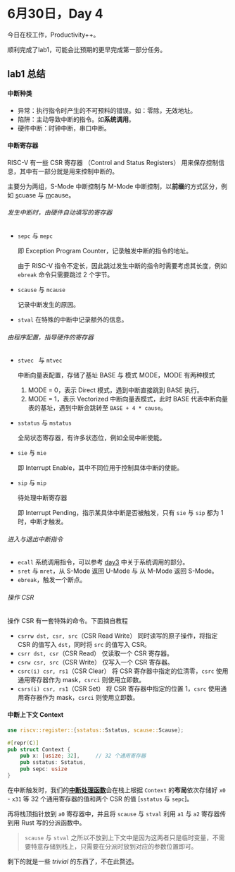 # 6月30日，Day 4

今日在校工作，Productivity++。

顺利完成了lab1，可能会比预期的更早完成第一部分任务。

## lab1 总结

#### 中断种类

- 异常：执行指令时产生的不可预料的错误。如：零除，无效地址。
- 陷阱：主动导致中断的指令。如**系统调用**。
- 硬件中断：时钟中断，串口中断。

#### 中断寄存器

RISC-V 有一些 CSR 寄存器 （Control and Status Registers） 用来保存控制信息，其中有一部分就是用来控制中断的。

主要分为两组，S-Mode 中断控制与 M-Mode 中断控制，以**前缀**的方式区分，例如 <u>s</u>cuase 与 <u>m</u>cause。

###### 发生中断时，由硬件自动填写的寄存器

- `sepc` 与 `mepc`

  即 Exception Program Counter，记录触发中断的指令的地址。

  由于 RISC-V 指令不定长，因此跳过发生中断的指令时需要考虑其长度，例如 `ebreak` 命令只需要跳过 2 个字节。

- `scause` 与 `mcause`

  记录中断发生的原因。

- `stval` 在特殊的中断中记录额外的信息。

###### 由程序配置，指导硬件的寄存器

- `stvec ` 与 `mtvec`

  中断向量表配置，存储了基址 BASE 与 模式 MODE，MODE 有两种模式

  1. MODE = 0，表示 Direct 模式，遇到中断直接跳到 BASE 执行。
  2. MODE = 1，表示 Vectorized 中断向量表模式，此时 BASE 代表中断向量表的基址，遇到中断会跳转至 `BASE + 4 * cause`。

- `sstatus` 与 `mstatus`

  全局状态寄存器，有许多状态位，例如全局中断使能。

- `sie` 与 `mie`

  即 Interrupt Enable，其中不同位用于控制具体中断的使能。

- `sip` 与 `mip`

  待处理中断寄存器

  即 Interrupt Pending，指示某具体中断是否被触发，只有 `sie` 与 `sip` 都为 1 时，中断才触发。

###### 进入与退出中断指令

- `ecall` 系统调用指令，可以参考 [day3](https://github.com/JohnWestonNull/rCore_SoC_Dairy/blob/master/entry/day3.md) 中关于系统调用的部分。
- `sret` 与 `mret`，从 S-Mode 返回 U-Mode 与 从 M-Mode 返回 S-Mode。
- `ebreak`，触发一个断点。

###### 操作 CSR

操作 CSR 有一套特殊的命令。下面摘自教程

- `csrrw dst, csr, src`（CSR Read Write）
  同时读写的原子操作，将指定 CSR 的值写入 `dst`，同时将 `src` 的值写入 CSR。
- `csrr dst, csr`（CSR Read）
  仅读取一个 CSR 寄存器。
- `csrw csr, src`（CSR Write）
  仅写入一个 CSR 寄存器。
- `csrc(i) csr, rs1`（CSR Clear）
  将 CSR 寄存器中指定的位清零，`csrc` 使用通用寄存器作为 mask，`csrci` 则使用立即数。
- `csrs(i) csr, rs1`（CSR Set）
  将 CSR 寄存器中指定的位置 1，`csrc` 使用通用寄存器作为 mask，`csrci` 则使用立即数。

#### 中断上下文 Context

```Rust
use riscv::register::{sstatus::Sstatus, scause::Scause};

#[repr(C)]
pub struct Context {
    pub x: [usize; 32],     // 32 个通用寄存器
    pub sstatus: Sstatus,
    pub sepc: usize
}
```

在中断触发时，我们的[**中断处理函数**](https://github.com/JohnWestonNull/rCore_SoC_Dairy/blob/master/lab/os/src/asm/interrupt.asm)会在栈上根据 `Context` 的**布局**依次存储好 `x0` - `x31` 等 32 个通用寄存器的值和两个 CSR 的值 [`sstatus` 与 `sepc`]。

再将栈顶指针放到 `a0` 寄存器中，并且将 `scause` 与 `stval` 利用 `a1` 与 `a2` 寄存器传到用 Rust 写的分派函数中。

> `scause` 与 `stval` 之所以不放到上下文中是因为这两者只是临时变量，不需要特意存储到栈上，只需要在分派时放到对应的参数位置即可。

剩下的就是一些 *trivial* 的东西了，不在此赘述。